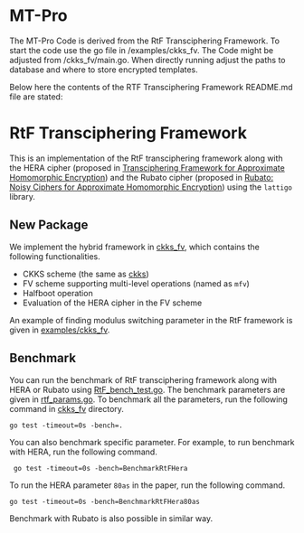# MT-Pro 
The MT-Pro Code is derived from the RtF Transciphering Framework. To start the code use the go file in /examples/ckks_fv. The Code might be adjusted from /ckks_fv/main.go. When directly running adjust the paths to database and where to store encrypted templates. 


Below here the contents of the RTF Transciphering Framework README.md file are stated: 

# RtF Transciphering Framework
This is an implementation of the RtF transciphering framework along with the HERA cipher (proposed in [Transciphering Framework for Approximate Homomorphic Encryption](https://eprint.iacr.org/2020/1335)) and the Rubato cipher (proposed in [Rubato: Noisy Ciphers for Approximate Homomorphic Encryption](https://eprint.iacr.org/2022/537)) using the `lattigo` library.

## New Package
We implement the hybrid framework in [ckks_fv](./Code/ckks_fv), which contains the following functionalities.
- CKKS scheme (the same as [ckks](./Code/ckks))
- FV scheme supporting multi-level operations (named as `mfv`)
- Halfboot operation
- Evaluation of the HERA cipher in the FV scheme

An example of finding modulus switching parameter in the RtF framework is given in [examples/ckks_fv](./examples/ckks_fv).

## Benchmark
You can run the benchmark of RtF transciphering framework along with HERA or Rubato using [RtF_bench_test.go](./Code/ckks_fv/RtF_bench_test.go).
The benchmark parameters are given in [rtf_params.go](./Code/ckks_fv/rtf_params.go).
To benchmark all the parameters, run the following command in [ckks_fv](./Code/ckks_fv) directory.

```go test -timeout=0s -bench=. ```

You can also benchmark specific parameter.
For example, to run benchmark with HERA, run the following command.

``` go test -timeout=0s -bench=BenchmarkRtFHera```

To run the HERA parameter `80as` in the paper, run the following command.

```go test -timeout=0s -bench=BenchmarkRtFHera80as```

Benchmark with Rubato is also possible in similar way.
